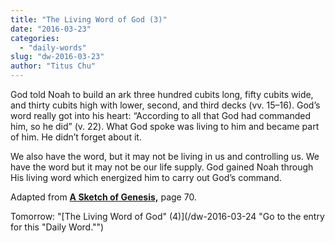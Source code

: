 ```yaml
---
title: "The Living Word of God (3)"
date: "2016-03-23"
categories: 
  - "daily-words"
slug: "dw-2016-03-23"
author: "Titus Chu"
---
```


God told Noah to build an ark three hundred cubits long, fifty cubits wide, and thirty cubits high with lower, second, and third decks (vv. 15–16). God’s word really got into his heart: “According to all that God had commanded him, so he did” (v. 22). What God spoke was living to him and became part of him. He didn’t forget about it.

We also have the word, but it may not be living in us and controlling us. We have the word but it may not be our life supply. God gained Noah through His living word which energized him to carry out God’s command.

Adapted from __[A Sketch of Genesis,](/book-gen-sketch/ "Go to the listing for this book.")__ page 70.

Tomorrow: "[The Living Word of God" (4)](/dw-2016-03-24 "Go to the entry for this "Daily Word."")

